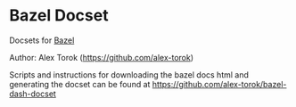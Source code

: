 Bazel Docset
=======================

Docsets for [Bazel](https://bazel.build)

Author: Alex Torok (https://github.com/alex-torok)

Scripts and instructions for downloading the bazel docs html and generating the
docset can be found at https://github.com/alex-torok/bazel-dash-docset
